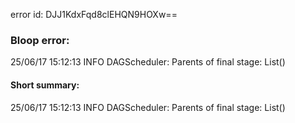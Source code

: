 error id: DJJ1KdxFqd8clEHQN9HOXw==
### Bloop error:

25/06/17 15:12:13 INFO DAGScheduler: Parents of final stage: List()
#### Short summary: 

25/06/17 15:12:13 INFO DAGScheduler: Parents of final stage: List()